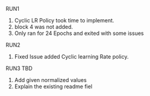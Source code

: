 RUN1

1. Cyclic LR Policy took time to implement. 
2. block 4 was not added.
3. Only ran for 24 Epochs and exited with some issues

RUN2

1. Fixed Issue added Cyclic learning Rate policy.

RUN3 TBD

1.  Add given normalized values
2. Explain  the existing readme fiel